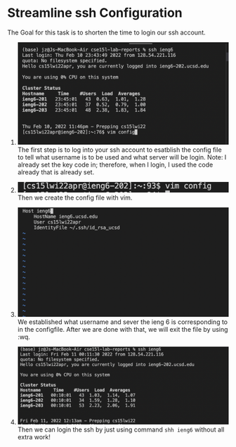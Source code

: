 # Streamline ssh Configuration

The Goal for this task is to shorten the time to login our ssh account. 
1. ![login](logIN&.png)
    The first step is to log into your ssh account to esatblish the config file to tell what username is to be used and what server will be login.
    Note: I already set the key code in; therefore, when I login, I used the code already that is already set. 

2. ![create](createfig.png)
    Then we create the config file with vim. 

3. ![config](configcodes.png)
    We established what username and sever the ieng 6 is corresponding to in the configfile. After we are done with that, we will exit the file by using :wq. 

4. ![login](sshieng6.png)
    Then we can login the ssh by just using command `shh ieng6` without all extra work!

